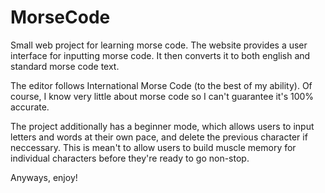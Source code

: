 # MorseCode
 
Small web project for learning morse code. The website provides a user interface for inputting morse code. It then converts it to both english and standard morse code text. 

The editor follows International Morse Code (to the best of my ability). Of course, I know very little about morse code so I can't guarantee it's 100% accurate. 

The project additionally has a beginner mode, which allows users to input letters and words at their own pace, and delete the previous character if neccessary. This is mean't to allow users to build muscle memory for individual characters before they're ready to go non-stop.

Anyways, enjoy!